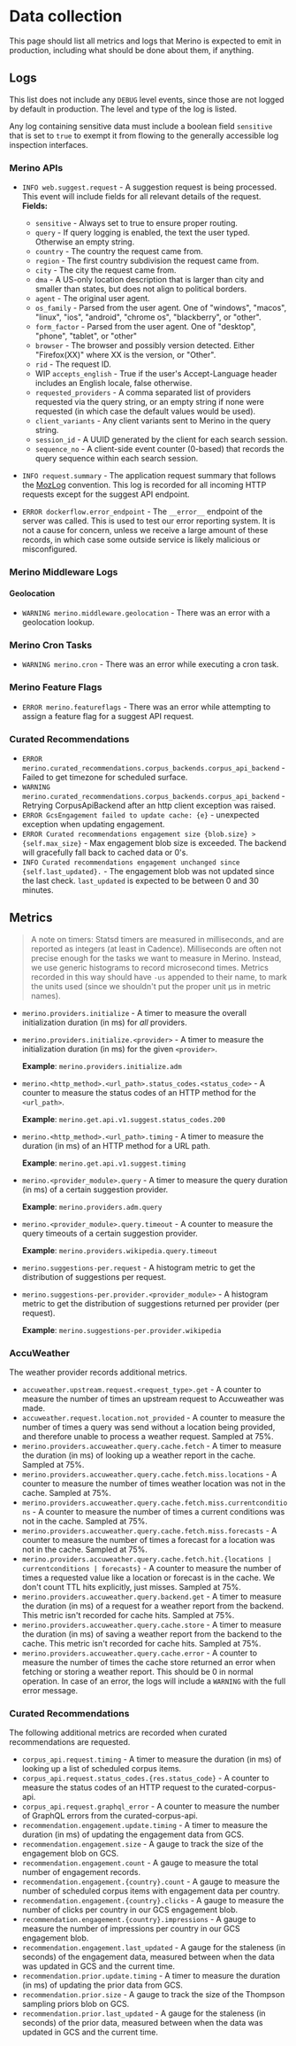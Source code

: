 # Data collection

This page should list all metrics and logs that Merino is expected to emit in
production, including what should be done about them, if anything.

## Logs

This list does not include any `DEBUG` level events, since those are not logged
by default in production. The level and type of the log is listed.

Any log containing sensitive data must include a boolean field `sensitive`
that is set to `true` to exempt it from flowing to the generally accessible
log inspection interfaces.

### Merino APIs

- `INFO web.suggest.request` - A suggestion request is being processed. This
  event will include fields for all relevant details of the request. **Fields:**

  - `sensitive` - Always set to true to ensure proper routing.
  - `query` - If query logging is enabled, the text the user typed. Otherwise an
    empty string.
  - `country` - The country the request came from.
  - `region` - The first country subdivision the request came from.
  - `city` - The city the request came from.
  - `dma` - A US-only location description that is larger than city and smaller
    than states, but does not align to political borders.
  - `agent` - The original user agent.
  - `os_family` - Parsed from the user agent. One of "windows", "macos",
    "linux", "ios", "android", "chrome os", "blackberry", or "other".
  - `form_factor` - Parsed from the user agent. One of "desktop", "phone",
    "tablet", or "other"
  - `browser` - The browser and possibly version detected. Either "Firefox(XX)"
    where XX is the version, or "Other".
  - `rid` - The request ID.
  - WIP `accepts_english` - True if the user's Accept-Language header includes an
    English locale, false otherwise.
  - `requested_providers` - A comma separated list of providers requested via
    the query string, or an empty string if none were requested (in which case
    the default values would be used).
  - `client_variants` - Any client variants sent to Merino in the query string.
  - `session_id` - A UUID generated by the client for each search session.
  - `sequence_no` -  A client-side event counter (0-based) that records the query
    sequence within each search session.

- `INFO request.summary` - The application request summary that follows the [MozLog][]
  convention. This log is recorded for all incoming HTTP requests except for the
  suggest API endpoint.

[Mozlog]: https://wiki.mozilla.org/Firefox/Services/Logging

- `ERROR dockerflow.error_endpoint` - The `__error__` endpoint of the server was
  called. This is used to test our error reporting system. It is not a cause for
  concern, unless we receive a large amount of these records, in which case some
  outside service is likely malicious or misconfigured.

### Merino Middleware Logs

#### Geolocation

- `WARNING merino.middleware.geolocation` - There was an error with a geolocation lookup.

### Merino Cron Tasks

- `WARNING merino.cron` - There was an error while executing a cron task.

### Merino Feature Flags

- `ERROR merino.featureflags` - There was an error while attempting to assign a
  feature flag for a suggest API request.

### Curated Recommendations

- `ERROR merino.curated_recommendations.corpus_backends.corpus_api_backend` -
 Failed to get timezone for scheduled surface.
- `WARNING merino.curated_recommendations.corpus_backends.corpus_api_backend` -
 Retrying CorpusApiBackend after an http client exception was raised.
- `ERROR GcsEngagement failed to update cache: {e}` - unexpected exception when updating engagement.
- `ERROR Curated recommendations engagement size {blob.size} > {self.max_size}` -
 Max engagement blob size is exceeded. The backend will gracefully fall back to cached data or 0's.
- `INFO Curated recommendations engagement unchanged since {self.last_updated}.` -
 The engagement blob was not updated since the last check. `last_updated` is expected to be
 between 0 and 30 minutes.

## Metrics

> A note on timers: Statsd timers are measured in milliseconds, and are reported
> as integers (at least in Cadence). Milliseconds are often not precise enough
> for the tasks we want to measure in Merino. Instead, we use generic histograms
> to record microsecond times. Metrics recorded in this way should have `-us`
> appended to their name, to mark the units used (since we shouldn't put the
> proper unit μs in metric names).

- `merino.providers.initialize` - A timer to measure the overall initialization
  duration (in ms) for _all_ providers.

- `merino.providers.initialize.<provider>` - A timer to measure the initialization
  duration (in ms) for the given `<provider>`.

  **Example**:
  `merino.providers.initialize.adm`

- `merino.<http_method>.<url_path>.status_codes.<status_code>` - A counter to measure
  the status codes of an HTTP method for the `<url_path>`.

  **Example**:
  `merino.get.api.v1.suggest.status_codes.200`

- `merino.<http_method>.<url_path>.timing` - A timer to measure the duration (in ms)
  of an HTTP method for a URL path.

  **Example**:
  `merino.get.api.v1.suggest.timing`

- `merino.<provider_module>.query` - A timer to measure the query duration (in ms) of
  a certain suggestion provider.

  **Example**:
  `merino.providers.adm.query`

- `merino.<provider_module>.query.timeout` - A counter to measure the query timeouts of
  a certain suggestion provider.

  **Example**:
  `merino.providers.wikipedia.query.timeout`

- `merino.suggestions-per.request` - A histogram metric to get the distribution of
  suggestions per request.

- `merino.suggestions-per.provider.<provider_module>` - A histogram metric to get the distribution of
  suggestions returned per provider (per request).

  **Example**:
  `merino.suggestions-per.provider.wikipedia`

### AccuWeather

The weather provider records additional metrics.

- `accuweather.upstream.request.<request_type>.get` - A counter to measure the number of times an upstream request to Accuweather was made.
- `accuweather.request.location.not_provided` - A counter to measure the number of times a query was send without a location being provided, and therefore unable to process a weather request. Sampled at 75%.
- `merino.providers.accuweather.query.cache.fetch` - A timer to measure the duration (in ms) of
  looking up a weather report in the cache. Sampled at 75%.
- `merino.providers.accuweather.query.cache.fetch.miss.locations` - A counter to measure the number of times weather location was not in the cache. Sampled at 75%.
- `merino.providers.accuweather.query.cache.fetch.miss.currentconditions` - A counter to measure the number of times a current conditions was not in the cache. Sampled at 75%.
- `merino.providers.accuweather.query.cache.fetch.miss.forecasts` - A counter to measure the number of times a forecast for a location was not in the cache. Sampled at 75%.
- `merino.providers.accuweather.query.cache.fetch.hit.{locations | currentconditions | forecasts}` - A counter to measure the number of times a
  requested value like a location or forecast is in the cache. We don't count TTL hits explicitly, just misses. Sampled at 75%.
- `merino.providers.accuweather.query.backend.get` - A timer to measure the duration (in ms) of a
  request for a weather report from the backend. This metric isn't recorded for cache hits. Sampled at 75%.
- `merino.providers.accuweather.query.cache.store` - A timer to measure the duration (in ms) of
  saving a weather report from the backend to the cache. This metric isn't recorded for cache hits. Sampled at 75%.
- `merino.providers.accuweather.query.cache.error` - A counter to measure the number of times the
  cache store returned an error when fetching or storing a weather report. This should be 0 in
  normal operation. In case of an error, the logs will include a `WARNING` with the full error
  message.

### Curated Recommendations

The following additional metrics are recorded when curated recommendations are requested.

- `corpus_api.request.timing` -
 A timer to measure the duration (in ms) of looking up a list of scheduled corpus items.
- `corpus_api.request.status_codes.{res.status_code}` -
 A counter to measure the status codes of an HTTP request to the curated-corpus-api.
- `corpus_api.request.graphql_error` -
 A counter to measure the number of GraphQL errors from the curated-corpus-api.
- `recommendation.engagement.update.timing` -
 A timer to measure the duration (in ms) of updating the engagement data from GCS.
- `recommendation.engagement.size` - A gauge to track the size of the engagement blob on GCS.
- `recommendation.engagement.count` - A gauge to measure the total number of engagement records.
- `recommendation.engagement.{country}.count` - A gauge to measure the number of scheduled corpus 
 items with engagement data per country.
- `recommendation.engagement.{country}.clicks` - A gauge to measure the number of clicks per country 
 in our GCS engagement blob.
- `recommendation.engagement.{country}.impressions` - A gauge to measure the number of impressions
 per country in our GCS engagement blob.
- `recommendation.engagement.last_updated` -
 A gauge for the staleness (in seconds) of the engagement data, measured between when the data was
 updated in GCS and the current time.
- `recommendation.prior.update.timing` -
 A timer to measure the duration (in ms) of updating the prior data from GCS.
- `recommendation.prior.size` - A gauge to track the size of the Thompson sampling priors blob on GCS.
- `recommendation.prior.last_updated` -
 A gauge for the staleness (in seconds) of the prior data, measured between when the data was
 updated in GCS and the current time.
